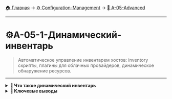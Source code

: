 [🏠 Главная](../../README.md) → [⚙️ Configuration-Management](../../README.md#-configuration-management) → [🚀 A-05-Advanced](../../README.md#-a-05-advanced)

---

# ⚙️A-05-1-Динамический-инвентарь
> Автоматическое управление инвентарем хостов: inventory скрипты, плагины для облачных провайдеров, динамическое обнаружение ресурсов.

---

<details>
<summary><b>🎯 Что такое динамический инвентарь</b></summary>

---

### Концепция динамического инвентаря

```text
# Статический vs Динамический инвентарь
┌─────────────────┬─────────────────┐
│  Статический    │  Динамический   │
├─────────────────┼─────────────────┤
│ Ручное          │ Автоматическое  │
│ обновление      │ обновление      │
│                 │                 │
│ Файлы INI/YAML  │ Скрипты/API     │
│                 │                 │
│ ✅ Простота     │ ✅ Актуальность │
│ ❌ Рутинная     │ ❌ Сложность    │
│    работа       │    настройки    │
└─────────────────┴─────────────────┘

# Преимущества динамического инвентаря:
• Автоматическое обнаружение новых хостов
• Актуальная информация о состоянии инфраструктуры
• Интеграция с облачными провайдерами
• Масштабируемость
```

### AWS EC2 динамический инвентарь

```bash
# Установка boto3
pip3 install boto3

# Настройка AWS credentials
aws configure

# Запуск с динамическим инвентарем
ansible-playbook -i aws_ec2.py playbook.yml

# С кэшированием
ansible-playbook -i aws_ec2.py --cache playbook.yml
```

---

</details>

<details>
<summary><b>🎯 Ключевые выводы</b></summary>

---

### Best Practices динамического инвентаря

```text
✅ Используйте кэширование для производительности
✅ Настройте фильтры для группировки хостов
✅ Применяйте теги для организации ресурсов
✅ Документируйте скрипты инвентаря
✅ Тестируйте на разных окружениях
```

### Что изучаем дальше

```text
📚 Следующая тема: Модули для облаков
🎯 Практика: Интеграция с AWS, GCP, Azure
🔧 Инструменты: Cloud провайдеры
```

---

</details>
